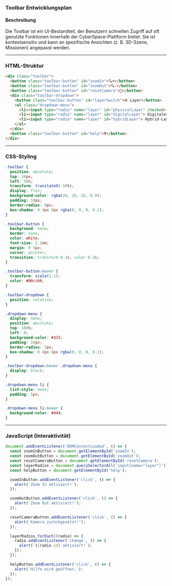 ### Toolbar Entwicklungsplan

#### **Beschreibung**
Die Toolbar ist ein UI-Bestandteil, der Benutzern schnellen Zugriff auf oft genutzte Funktionen innerhalb der CyberSpace-Plattform bietet. Sie ist kontextsensitiv und kann an spezifische Ansichten (z. B. 3D-Szene, Missionen) angepasst werden.

---

### **HTML-Struktur**
```html
<div class="toolbar">
  <button class="toolbar-button" id="zoomIn">🔍+</button>
  <button class="toolbar-button" id="zoomOut">🔍-</button>
  <button class="toolbar-button" id="resetCamera">🔄</button>
  <div class="toolbar-dropdown">
    <button class="toolbar-button" id="layerSwitch">🌐 Layer</button>
    <ul class="dropdown-menu">
      <li><input type="radio" name="layer" id="physicalLayer" checked> Physisches Layer</li>
      <li><input type="radio" name="layer" id="digitalLayer"> Digitales Layer</li>
      <li><input type="radio" name="layer" id="hybridLayer"> Hybrid-Layer</li>
    </ul>
  </div>
  <button class="toolbar-button" id="help">❓</button>
</div>
```

---

### **CSS-Styling**
```css
.toolbar {
  position: absolute;
  top: 10px;
  left: 50%;
  transform: translateX(-50%);
  display: flex;
  background-color: rgba(26, 26, 26, 0.9);
  padding: 10px;
  border-radius: 8px;
  box-shadow: 0 4px 8px rgba(0, 0, 0, 0.2);
}

.toolbar-button {
  background: none;
  border: none;
  color: white;
  font-size: 1.2em;
  margin: 0 5px;
  cursor: pointer;
  transition: transform 0.2s, color 0.2s;
}

.toolbar-button:hover {
  transform: scale(1.1);
  color: #00cc66;
}

.toolbar-dropdown {
  position: relative;
}

.dropdown-menu {
  display: none;
  position: absolute;
  top: 100%;
  left: 0;
  background-color: #333;
  padding: 10px;
  border-radius: 5px;
  box-shadow: 0 4px 8px rgba(0, 0, 0, 0.2);
}

.toolbar-dropdown:hover .dropdown-menu {
  display: block;
}

.dropdown-menu li {
  list-style: none;
  padding: 5px;
}

.dropdown-menu li:hover {
  background-color: #444;
}
```

---

### **JavaScript (Interaktivität)**
```javascript
document.addEventListener('DOMContentLoaded', () => {
  const zoomInButton = document.getElementById('zoomIn');
  const zoomOutButton = document.getElementById('zoomOut');
  const resetCameraButton = document.getElementById('resetCamera');
  const layerRadios = document.querySelectorAll('input[name="layer"]');
  const helpButton = document.getElementById('help');

  zoomInButton.addEventListener('click', () => {
    alert('Zoom In aktiviert!');
  });

  zoomOutButton.addEventListener('click', () => {
    alert('Zoom Out aktiviert!');
  });

  resetCameraButton.addEventListener('click', () => {
    alert('Kamera zurückgesetzt!');
  });

  layerRadios.forEach((radio) => {
    radio.addEventListener('change', () => {
      alert(`${radio.id} aktiviert!`);
    });
  });

  helpButton.addEventListener('click', () => {
    alert('Hilfe wird geöffnet.');
  });
});
```

